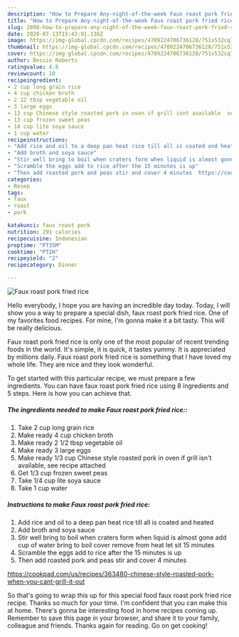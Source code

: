 ```yaml
---
description: "How to Prepare Any-night-of-the-week Faux roast pork fried rice"
title: "How to Prepare Any-night-of-the-week Faux roast pork fried rice"
slug: 2898-how-to-prepare-any-night-of-the-week-faux-roast-pork-fried-rice
date: 2020-07-13T15:43:01.136Z
image: https://img-global.cpcdn.com/recipes/4709224706736128/751x532cq70/faux-roast-pork-fried-rice-recipe-main-photo.jpg
thumbnail: https://img-global.cpcdn.com/recipes/4709224706736128/751x532cq70/faux-roast-pork-fried-rice-recipe-main-photo.jpg
cover: https://img-global.cpcdn.com/recipes/4709224706736128/751x532cq70/faux-roast-pork-fried-rice-recipe-main-photo.jpg
author: Bessie Roberts
ratingvalue: 4.8
reviewcount: 10
recipeingredient:
- 2 cup long grain rice
- 4 cup chicken broth
- 2 12 tbsp vegetable oil
- 3 large eggs
- 13 cup Chinese style roasted pork in oven if grill isnt available  see recipe attached
- 13 cup frozen sweet peas
- 14 cup lite soya sauce
- 1 cup water
recipeinstructions:
- "Add rice and oil to a deep pan heat rice till all is coated and heated"
- "Add broth and soya sauce"
- "Stir well bring to boil when craters form when liquid is almost gone add cup of water bring to boil cover remove from heat let sit 15 minutes"
- "Scramble the eggs add to rice after the 15 minutes is up"
- "Then add roasted pork and peas stir and cover 4 minutes  https://cookpad.com/us/recipes/363480-chinese-style-roasted-pork-when-you-cant-grill-it-out"
categories:
- Resep
tags:
- faux
- roast
- pork

katakunci: faux roast pork
nutrition: 291 calories
recipecuisine: Indonesian
preptime: "PT35M"
cooktime: "PT2H"
recipeyield: "2"
recipecategory: Dinner

---
```



![Faux roast pork fried rice](https://img-global.cpcdn.com/recipes/4709224706736128/751x532cq70/faux-roast-pork-fried-rice-recipe-main-photo.jpg)

Hello everybody, I hope you are having an incredible day today. Today, I will show you a way to prepare a special dish, faux roast pork fried rice. One of my favorites food recipes. For mine, I'm gonna make it a bit tasty. This will be really delicious.

Faux roast pork fried rice is only one of the most popular of recent trending foods in the world. It's simple, it is quick, it tastes yummy. It is appreciated by millions daily. Faux roast pork fried rice is something that I have loved my whole life. They are nice and they look wonderful.




To get started with this particular recipe, we must prepare a few ingredients. You can have faux roast pork fried rice using 8 ingredients and 5 steps. Here is how you can achieve that.

##### The ingredients needed to make Faux roast pork fried rice::

1. Take 2 cup long grain rice
1. Make ready 4 cup chicken broth
1. Make ready 2 1/2 tbsp vegetable oil
1. Make ready 3 large eggs
1. Make ready 1/3 cup Chinese style roasted pork in oven if grill isn&#39;t available,  see recipe attached
1. Get 1/3 cup frozen sweet peas
1. Take 1/4 cup lite soya sauce
1. Take 1 cup water




##### Instructions to make Faux roast pork fried rice:

1. Add rice and oil to a deep pan heat rice till all is coated and heated
1. Add broth and soya sauce
1. Stir well bring to boil when craters form when liquid is almost gone add cup of water bring to boil cover remove from heat let sit 15 minutes
1. Scramble the eggs add to rice after the 15 minutes is up
1. Then add roasted pork and peas stir and cover 4 minutes

https://cookpad.com/us/recipes/363480-chinese-style-roasted-pork-when-you-cant-grill-it-out




So that's going to wrap this up for this special food faux roast pork fried rice recipe. Thanks so much for your time. I'm confident that you can make this at home. There's gonna be interesting food in home recipes coming up. Remember to save this page in your browser, and share it to your family, colleague and friends. Thanks again for reading. Go on get cooking!

